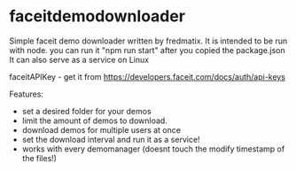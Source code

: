 # faceitdemodownloader
Simple faceit demo downloader written by fredmatix.
It is intended to be run with node. you can run it "npm run start" after you copied the package.json
It can also serve as a service on Linux

faceitAPIKey - get it from https://developers.faceit.com/docs/auth/api-keys 

Features:
- set a desired folder for your demos
- limit the amount of demos to download.
- download demos for multiple users at once
- set the download interval and run it as a service!
- works with every demomanager (doesnt touch the modify timestamp of the files!)
